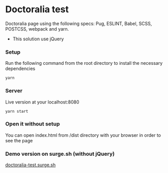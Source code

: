 # Doctoralia test
Doctoralia page using the following specs: Pug, ESLINT, Babel, SCSS, POSTCSS, webpack and yarn.

* This solution use jQuery

### Setup
Run the following command from the root directory to install the necessary dependencies
```
yarn
```
### Server
Live version at your localhost:8080
```
yarn start
```
### Open it without setup
You can open index.html from /dist directory with your browser in order to see the page
### Demo version on surge.sh (without jQuery)
[doctoralia-test.surge.sh](http://doctoralia-test.surge.sh)